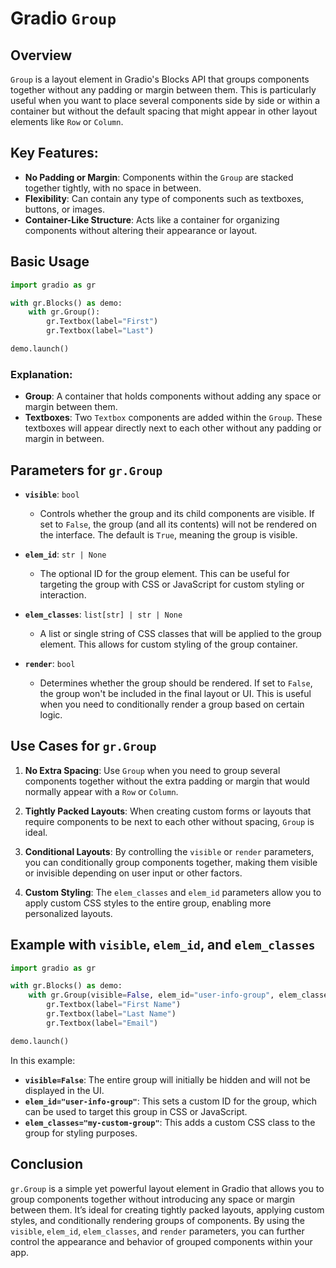# Gradio `Group` 

## Overview

`Group` is a layout element in Gradio's Blocks API that groups components together without any padding or margin between them. This is particularly useful when you want to place several components side by side or within a container but without the default spacing that might appear in other layout elements like `Row` or `Column`.

## Key Features:
- **No Padding or Margin**: Components within the `Group` are stacked together tightly, with no space in between.
- **Flexibility**: Can contain any type of components such as textboxes, buttons, or images.
- **Container-Like Structure**: Acts like a container for organizing components without altering their appearance or layout.

## Basic Usage

```python
import gradio as gr

with gr.Blocks() as demo:
    with gr.Group():
        gr.Textbox(label="First")
        gr.Textbox(label="Last")

demo.launch()
```

### Explanation:
- **Group**: A container that holds components without adding any space or margin between them.
- **Textboxes**: Two `Textbox` components are added within the `Group`. These textboxes will appear directly next to each other without any padding or margin in between.

## Parameters for `gr.Group`

- **`visible`**: `bool`
  - Controls whether the group and its child components are visible. If set to `False`, the group (and all its contents) will not be rendered on the interface. The default is `True`, meaning the group is visible.

- **`elem_id`**: `str | None`
  - The optional ID for the group element. This can be useful for targeting the group with CSS or JavaScript for custom styling or interaction.

- **`elem_classes`**: `list[str] | str | None`
  - A list or single string of CSS classes that will be applied to the group element. This allows for custom styling of the group container.

- **`render`**: `bool`
  - Determines whether the group should be rendered. If set to `False`, the group won't be included in the final layout or UI. This is useful when you need to conditionally render a group based on certain logic.

## Use Cases for `gr.Group`

1. **No Extra Spacing**: Use `Group` when you need to group several components together without the extra padding or margin that would normally appear with a `Row` or `Column`.
   
2. **Tightly Packed Layouts**: When creating custom forms or layouts that require components to be next to each other without spacing, `Group` is ideal.

3. **Conditional Layouts**: By controlling the `visible` or `render` parameters, you can conditionally group components together, making them visible or invisible depending on user input or other factors.

4. **Custom Styling**: The `elem_classes` and `elem_id` parameters allow you to apply custom CSS styles to the entire group, enabling more personalized layouts.

## Example with `visible`, `elem_id`, and `elem_classes`

```python
import gradio as gr

with gr.Blocks() as demo:
    with gr.Group(visible=False, elem_id="user-info-group", elem_classes="my-custom-group"):
        gr.Textbox(label="First Name")
        gr.Textbox(label="Last Name")
        gr.Textbox(label="Email")

demo.launch()
```

In this example:
- **`visible=False`**: The entire group will initially be hidden and will not be displayed in the UI.
- **`elem_id="user-info-group"`**: This sets a custom ID for the group, which can be used to target this group in CSS or JavaScript.
- **`elem_classes="my-custom-group"`**: This adds a custom CSS class to the group for styling purposes.

## Conclusion

`gr.Group` is a simple yet powerful layout element in Gradio that allows you to group components together without introducing any space or margin between them. It’s ideal for creating tightly packed layouts, applying custom styles, and conditionally rendering groups of components. By using the `visible`, `elem_id`, `elem_classes`, and `render` parameters, you can further control the appearance and behavior of grouped components within your app.